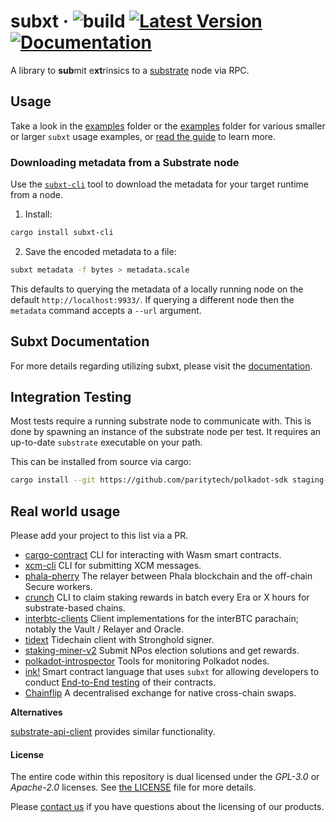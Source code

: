# subxt &middot; ![build](https://github.com/paritytech/subxt/workflows/Rust/badge.svg) [![Latest Version](https://img.shields.io/crates/v/subxt.svg)](https://crates.io/crates/subxt) [![Documentation](https://docs.rs/subxt/badge.svg)](https://docs.rs/subxt)

A library to **sub**mit e**xt**rinsics to a [substrate](https://github.com/paritytech/substrate) node via RPC.

## Usage

Take a look in the [examples](./subxt/examples) folder or the [examples](./examples) folder for various smaller or
larger `subxt` usage examples, or [read the guide](https://docs.rs/subxt/latest/subxt/book/index.html) to learn more.

### Downloading metadata from a Substrate node

Use the [`subxt-cli`](./cli) tool to download the metadata for your target runtime from a node.

1. Install:

```bash
cargo install subxt-cli
```

2. Save the encoded metadata to a file:

```bash
subxt metadata -f bytes > metadata.scale
```

This defaults to querying the metadata of a locally running node on the default `http://localhost:9933/`. If querying
a different node then the `metadata` command accepts a `--url` argument.

## Subxt Documentation

For more details regarding utilizing subxt, please visit the [documentation](https://docs.rs/subxt/latest/subxt/).

## Integration Testing

Most tests require a running substrate node to communicate with. This is done by spawning an instance of the
substrate node per test. It requires an up-to-date `substrate` executable on your path.

This can be installed from source via cargo:

```bash
cargo install --git https://github.com/paritytech/polkadot-sdk staging-node-cli --force
```

## Real world usage

Please add your project to this list via a PR.

- [cargo-contract](https://github.com/paritytech/cargo-contract/) CLI for interacting with Wasm smart contracts.
- [xcm-cli](https://github.com/ascjones/xcm-cli) CLI for submitting XCM messages.
- [phala-pherry](https://github.com/Phala-Network/phala-blockchain/tree/master/standalone/pherry) The relayer between Phala blockchain and the off-chain Secure workers.
- [crunch](https://github.com/turboflakes/crunch) CLI to claim staking rewards in batch every Era or X hours for substrate-based chains.
- [interbtc-clients](https://github.com/interlay/interbtc-clients) Client implementations for the interBTC parachain; notably the Vault / Relayer and Oracle.
- [tidext](https://github.com/tidelabs/tidext) Tidechain client with Stronghold signer.
- [staking-miner-v2](https://github.com/paritytech/staking-miner-v2) Submit NPos election solutions and get rewards.
- [polkadot-introspector](https://github.com/paritytech/polkadot-introspector) Tools for monitoring Polkadot nodes.
- [ink!](https://github.com/paritytech/ink) Smart contract language that uses `subxt` for allowing developers to conduct [End-to-End testing](https://use.ink/basics/contract-testing#end-to-end-e2e-tests) of their contracts.
- [Chainflip](https://github.com/chainflip-io/chainflip-backend) A decentralised exchange for native cross-chain swaps.

**Alternatives**

[substrate-api-client](https://github.com/scs/substrate-api-client) provides similar functionality.

#### License

The entire code within this repository is dual licensed under the _GPL-3.0_ or _Apache-2.0_ licenses. See [the LICENSE](./LICENSE) file for more details.

Please <a href="https://www.parity.io/contact/">contact us</a> if you have questions about the licensing of our products.
